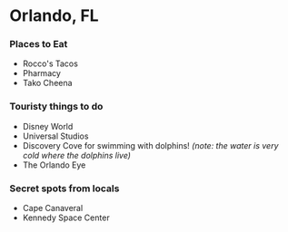 # Orlando, FL

### Places to Eat
- Rocco's Tacos
- Pharmacy
- Tako Cheena

### Touristy things to do
- Disney World
- Universal Studios
- Discovery Cove for swimming with dolphins! *(note: the water is very cold where the dolphins live)*
- The Orlando Eye

### Secret spots from locals
- Cape Canaveral
- Kennedy Space Center
